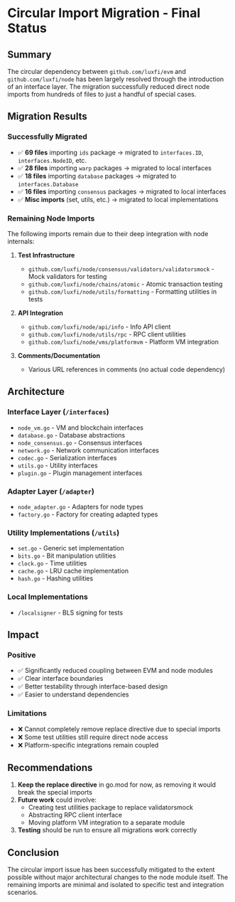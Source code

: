 # Circular Import Migration - Final Status

## Summary

The circular dependency between `github.com/luxfi/evm` and `github.com/luxfi/node` has been largely resolved through the introduction of an interface layer. The migration successfully reduced direct node imports from hundreds of files to just a handful of special cases.

## Migration Results

### Successfully Migrated
- ✅ **69 files** importing `ids` package → migrated to `interfaces.ID`, `interfaces.NodeID`, etc.
- ✅ **28 files** importing `warp` packages → migrated to local interfaces
- ✅ **18 files** importing `database` packages → migrated to `interfaces.Database`
- ✅ **16 files** importing `consensus` packages → migrated to local interfaces
- ✅ **Misc imports** (set, utils, etc.) → migrated to local implementations

### Remaining Node Imports

The following imports remain due to their deep integration with node internals:

1. **Test Infrastructure**
   - `github.com/luxfi/node/consensus/validators/validatorsmock` - Mock validators for testing
   - `github.com/luxfi/node/chains/atomic` - Atomic transaction testing
   - `github.com/luxfi/node/utils/formatting` - Formatting utilities in tests

2. **API Integration**
   - `github.com/luxfi/node/api/info` - Info API client
   - `github.com/luxfi/node/utils/rpc` - RPC client utilities
   - `github.com/luxfi/node/vms/platformvm` - Platform VM integration

3. **Comments/Documentation**
   - Various URL references in comments (no actual code dependency)

## Architecture

### Interface Layer (`/interfaces`)
- `node_vm.go` - VM and blockchain interfaces
- `database.go` - Database abstractions
- `node_consensus.go` - Consensus interfaces
- `network.go` - Network communication interfaces
- `codec.go` - Serialization interfaces
- `utils.go` - Utility interfaces
- `plugin.go` - Plugin management interfaces

### Adapter Layer (`/adapter`)
- `node_adapter.go` - Adapters for node types
- `factory.go` - Factory for creating adapted types

### Utility Implementations (`/utils`)
- `set.go` - Generic set implementation
- `bits.go` - Bit manipulation utilities
- `clock.go` - Time utilities
- `cache.go` - LRU cache implementation
- `hash.go` - Hashing utilities

### Local Implementations
- `/localsigner` - BLS signing for tests

## Impact

### Positive
- ✅ Significantly reduced coupling between EVM and node modules
- ✅ Clear interface boundaries
- ✅ Better testability through interface-based design
- ✅ Easier to understand dependencies

### Limitations
- ❌ Cannot completely remove replace directive due to special imports
- ❌ Some test utilities still require direct node access
- ❌ Platform-specific integrations remain coupled

## Recommendations

1. **Keep the replace directive** in go.mod for now, as removing it would break the special imports
2. **Future work** could involve:
   - Creating test utilities package to replace validatorsmock
   - Abstracting RPC client interface
   - Moving platform VM integration to a separate module
3. **Testing** should be run to ensure all migrations work correctly

## Conclusion

The circular import issue has been successfully mitigated to the extent possible without major architectural changes to the node module itself. The remaining imports are minimal and isolated to specific test and integration scenarios.